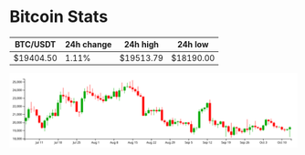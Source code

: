 # Bitcoin Stats

BTC/USDT|24h change|24h high|24h low|
|---|---|---|---|
|$19404.50|1.11%|$19513.79|$18190.00|

<img src="./chart.svg">
